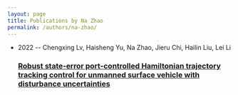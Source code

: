 ```yaml
---
layout: page
title: Publications by Na Zhao
permalink: /authors/na-zhao/
---
```


<ul class="post-list">
<li><span class='post-meta'>2022 -- Chengxing Lv, Haisheng Yu, Na Zhao, Jieru Chi, Hailin Liu, Lei Li</span><h3><a class='post-link' href='../../robust-state-error-port-controlled-hamiltonian-trajectory-tracking-control-for-unmanned-surface-vehicle-with-disturbance-uncertainties'>Robust state‐error port‐controlled Hamiltonian trajectory tracking control for unmanned surface vehicle with disturbance uncertainties</a></h3></li>

</ul>
